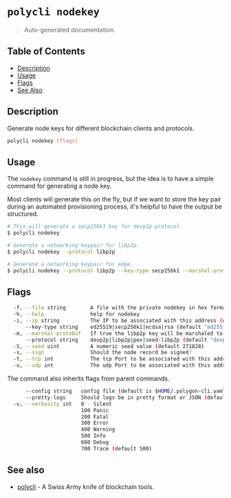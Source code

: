 # `polycli nodekey`

> Auto-generated documentation.

## Table of Contents

- [Description](#description)
- [Usage](#usage)
- [Flags](#flags)
- [See Also](#see-also)

## Description

Generate node keys for different blockchain clients and protocols.

```bash
polycli nodekey [flags]
```

## Usage

The `nodekey` command is still in progress, but the idea is to have a
simple command for generating a node key.

Most clients will generate this on the fly, but if we want to store
the key pair during an automated provisioning process, it's helpful to
have the output be structured.

```bash
# This will generate a secp256k1 key for devp2p protocol.
$ polycli nodekey

# Generate a networking keypair for libp2p.
$ polycli nodekey --protocol libp2p

# Generate a networking keypair for edge.
$ polycli nodekey --protocol libp2p --key-type secp256k1 --marshal-protobuf
```

## Flags

```bash
  -f, --file string        A file with the private nodekey in hex format
  -h, --help               help for nodekey
  -i, --ip string          The IP to be associated with this address (default "0.0.0.0")
      --key-type string    ed25519|secp256k1|ecdsa|rsa (default "ed25519")
  -m, --marshal-protobuf   If true the libp2p key will be marshaled to protobuf format rather than raw
      --protocol string    devp2p|libp2p|pex|seed-libp2p (default "devp2p")
  -S, --seed uint          A numeric seed value (default 271828)
  -s, --sign               Should the node record be signed?
  -t, --tcp int            The tcp Port to be associated with this address (default 30303)
  -u, --udp int            The udp Port to be associated with this address
```

The command also inherits flags from parent commands.

```bash
      --config string   config file (default is $HOME/.polygon-cli.yaml)
      --pretty-logs     Should logs be in pretty format or JSON (default true)
  -v, --verbosity int   0 - Silent
                        100 Panic
                        200 Fatal
                        300 Error
                        400 Warning
                        500 Info
                        600 Debug
                        700 Trace (default 500)
```

## See also

- [polycli](polycli.md) - A Swiss Army knife of blockchain tools.
